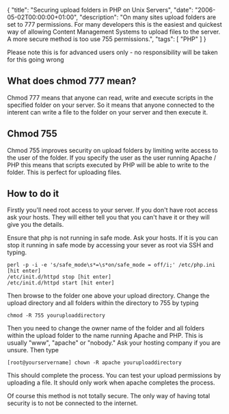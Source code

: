 {
  "title": "Securing upload folders in PHP on Unix Servers",
  "date": "2006-05-02T00:00:00+01:00",
  "description": "On many sites upload folders are set to 777 permissions. For many developers this is the easiest and quickest way of allowing Content Management Systems to upload files to the server. A more secure method is too use 755 permissions.",
  "tags": [
    "PHP"
  ]
}

Please note this is for advanced users only - no responsibility will be taken for this going wrong

## What does chmod 777 mean?

Chmod 777 means that anyone can read, write and execute scripts in the specified folder on your server. So it means that anyone connected to the interent can write a file to the folder on your server and then execute it. 

## Chmod 755

Chmod 755 improves security on upload folders by limiting write access to the user of the folder. If you specify the user as the user running Apache / PHP this means that scripts executed by PHP will be able to write to the folder. This is perfect for uploading files.

## How to do it

Firstly you'll need root access to your server. If you don't have root access ask your hosts. They will either tell you that you can't have it or they will give you the details.

Ensure that php is not running in safe mode. Ask your hosts. If it is you can stop it running in safe mode by accessing your sever as root via SSH and typing. 

    perl -p -i -e 's/safe_mode\s*=\s*on/safe_mode = off/i;' /etc/php.ini [hit enter]
    /etc/init.d/httpd stop [hit enter]
    /etc/init.d/httpd start [hit enter]

Then browse to the folder one above your upload directory. Change the upload directory and all folders within the directory to 755 by typing 

    chmod -R 755 youruploaddirectory

Then you need to change the owner name of the folder and all folders within the upload folder to the name running Apache and PHP. This is usually "www", "apache" or "nobody." Ask your hosting company if you are unsure. Then type

    [root@yourservername] chown -R apache youruploaddirectory

This should complete the process. You can test your upload permissions by uploading a file. It should only work when apache completes the process.

Of course this method is not totally secure. The only way of having total security is to not be connected to the internet.
